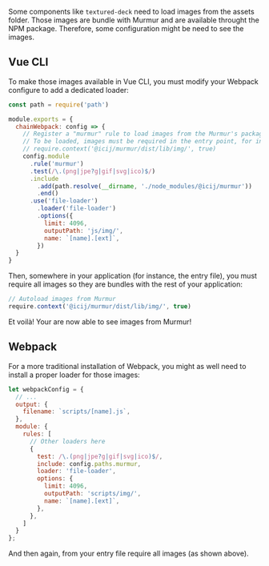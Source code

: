 Some components like `textured-deck` need to load images from the assets folder. Those images are bundle with Murmur and are available throught the NPM package. Therefore, some configuration might be need to see the images.

## Vue CLI 

To make those images available in Vue CLI, you must modify your Webpack configure to add a dedicated loader:

```js
const path = require('path')

module.exports = {
  chainWebpack: config => {
    // Register a "murmur" rule to load images from the Murmur's package.
    // To be loaded, images must be required in the entry point, for instance:
    // require.context('@icij/murmur/dist/lib/img/', true)
    config.module
      .rule('murmur')
      .test(/\.(png|jpe?g|gif|svg|ico)$/)
      .include
        .add(path.resolve(__dirname, './node_modules/@icij/murmur'))
        .end()
      .use('file-loader')
        .loader('file-loader')
        .options({
          limit: 4096,
          outputPath: 'js/img/',
          name: `[name].[ext]`,
        })
  }
}
```

Then, somewhere in your application (for instance, the entry file), you must require all images so they are bundles with the rest of your application:

```js
// Autoload images from Murmur
require.context('@icij/murmur/dist/lib/img/', true)
```

Et voilà! Your are now able to see images from Murmur!

## Webpack

For a more traditional installation of Webpack, you might as well need to install a proper loader for those images:

```js
let webpackConfig = {
  // ...
  output: {
    filename: `scripts/[name].js`,
  },
  module: {
    rules: [
      // Other loaders here
      {
        test: /\.(png|jpe?g|gif|svg|ico)$/,
        include: config.paths.murmur,
        loader: 'file-loader',
        options: {
          limit: 4096,
          outputPath: 'scripts/img/',
          name: `[name].[ext]`,
        },
      },
    ]
  }
};
```

And then again, from your entry file require all images (as shown above).
